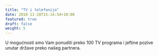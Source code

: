 ```yaml
---
title: "TV i telefonija"
date: 2018-11-28T15:14:54+10:00
featured: true
draft: false
weight: 5
---
```


U mogućnosti smo Vam ponuditi preko 100 TV programa i jeftine pozive unutar države preko našeg partnera.
